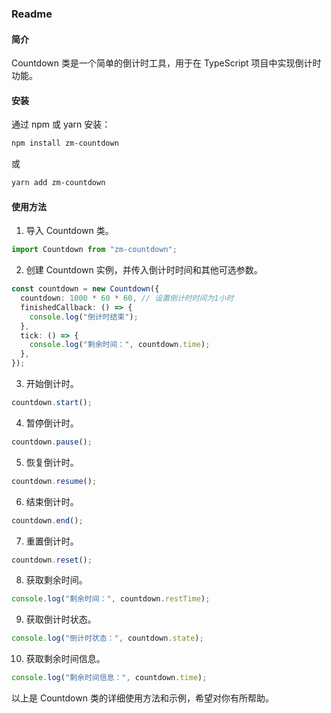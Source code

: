 ### Readme

#### 简介

Countdown 类是一个简单的倒计时工具，用于在 TypeScript 项目中实现倒计时功能。

#### 安装

通过 npm 或 yarn 安装：

```bash
npm install zm-countdown
```

或

```bash
yarn add zm-countdown
```

#### 使用方法

1. 导入 Countdown 类。

```typescript
import Countdown from "zm-countdown";
```

2. 创建 Countdown 实例，并传入倒计时时间和其他可选参数。

```typescript
const countdown = new Countdown({
  countdown: 1000 * 60 * 60, // 设置倒计时时间为1小时
  finishedCallback: () => {
    console.log("倒计时结束");
  },
  tick: () => {
    console.log("剩余时间：", countdown.time);
  },
});
```

3. 开始倒计时。

```typescript
countdown.start();
```

4. 暂停倒计时。

```typescript
countdown.pause();
```

5. 恢复倒计时。

```typescript
countdown.resume();
```

6. 结束倒计时。

```typescript
countdown.end();
```

7. 重置倒计时。

```typescript
countdown.reset();
```

8. 获取剩余时间。

```typescript
console.log("剩余时间：", countdown.restTime);
```

9. 获取倒计时状态。

```typescript
console.log("倒计时状态：", countdown.state);
```

10. 获取剩余时间信息。

```typescript
console.log("剩余时间信息：", countdown.time);
```

以上是 Countdown 类的详细使用方法和示例，希望对你有所帮助。
